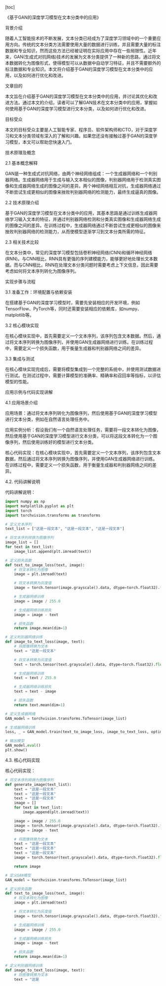 
[toc]                    
                
                
《基于GAN的深度学习模型在文本分类中的应用》

背景介绍

随着人工智能技术的不断发展，文本分类已经成为了深度学习领域中的一个重要应用方向。传统的文本分类方法需要使用大量的数据进行训练，并且需要大量的标注数据和专业知识，然而这些方法已经被证明在实际应用中存在一些局限性。近年来，GAN(生成式对抗网络)技术的发展为文本分类提供了一种新的思路，通过将文本数据转化为图像形式，使得模型可以从数据中自动学习特征，并且不需要额外的标注数据和专业知识。本文将介绍基于GAN的深度学习模型在文本分类中的应用，以及如何进行优化和改进。

文章目的

本文旨在介绍基于GAN的深度学习模型在文本分类中的应用，并讨论其优化和改进方法。通过本文的介绍，读者可以了解GAN技术在文本分类中的应用，掌握如何使用基于GAN的深度学习模型进行文本分类，以及如何进行优化和改进。

目标受众

本文的目标受众主要是人工智能专家、程序员、软件架构师和CTO，对于深度学习和文本分类领域有深入的了解和兴趣。如果您还没有接触过基于GAN的深度学习模型，本文可以帮助您快速入门。

技术原理及概念

2.1 基本概念解释

GAN是一种生成式对抗网络，由两个神经网络组成：一个生成器网络和一个判别器网络。生成器网络用于生成与输入文本相似的图像，判别器网络用于检测真实图像和生成器网络生成的图像之间的差异。两个神经网络相互对抗，生成器网络通过不断尝试生成更相似的图像来挫败判别器网络的检测能力，最终生成逼真的图像。

2.2 技术原理介绍

基于GAN的深度学习模型在文本分类中的应用，其基本思路是通过训练生成器网络学习输入文本的特征，并通过判别器网络检测和分类真实图像和生成器网络生成的图像之间的差异。在训练过程中，生成器网络通过不断尝试生成更相似的图像来挫败判别器网络的检测能力，从而使模型逐渐学习到文本分类所需的特征。

2.3 相关技术比较

在文本分类中，常见的深度学习模型包括卷积神经网络(CNN)和循环神经网络(RNN)。与CNN相比，RNN具有更强的序列建模能力，能够更好地处理长文本数据。而与CNN相比，RNN在处理文本分类问题时需要考虑上下文信息，因此需要考虑如何将文本序列转化为图像序列。

实现步骤与流程

3.1 准备工作：环境配置与依赖安装

在搭建基于GAN的深度学习模型时，需要先安装相应的开发环境，例如TensorFlow、PyTorch等，同时还需要安装相应的依赖库，如numpy、matplotlib等。

3.2 核心模块实现

在核心模块实现中，首先需要定义一个文本序列，该序列包含文本数据。然后，通过将文本序列转换为图像序列，并使用GAN生成器网络进行训练。在训练过程中，需要定义一个损失函数，用于衡量生成器和判别器网络之间的差异。

3.3 集成与测试

在核心模块实现完成后，需要将模型集成到一个完整的系统中，并使用测试数据进行测试。在测试过程中，需要计算模型的准确率、精确率和召回率等指标，以评估模型的性能。

应用示例与代码实现讲解

4.1 应用场景介绍

应用场景：通过将文本序列转化为图像序列，然后使用基于GAN的深度学习模型进行文本分类，例如在自然语言处理任务中。

应用实例分析：假设我们有一个自然语言处理任务，需要将一段文本转化为图像，然后使用基于GAN的深度学习模型进行文本分类，可以将这段文本转化为一个图像序列，然后使用训练好的模型进行文本分类。

核心代码实现：在核心模块实现中，首先需要定义一个文本序列，该序列包含文本数据，然后通过将文本序列转换为图像序列，并使用GAN生成器网络进行训练。在训练过程中，需要定义一个损失函数，用于衡量生成器和判别器网络之间的差异。

4.2. 代码讲解说明

代码讲解说明：

```python
import numpy as np
import matplotlib.pyplot as plt
import torch
import torchvision.transforms as transforms

# 定义文本序列
text_list = ["这是一段文本", "这是一段文本", "这是一段文本"]

# 将文本序列转换为图像序列
image_list = []
for text in text_list:
    image_list.append(plt.imread(text))

# 定义损失函数
def text_to_image_loss(text, image):
    # 将文本转化为图像
    image = plt.imread(text)

    # 将文本转换为灰度值
    image = torch.tensor(image.grayscale().data, dtype=torch.float32).float()

    # 生成器网络训练
    image = image / 255.0

    # 生成器网络训练损失
    image = image - text

    # 损失函数
    return image.mean(dim=1)

# 定义判别器网络训练
def image_to_text_loss(image, text):
    # 将图像转换为文本
    text = "这是一段文本"

    # 将文本转换为灰度值
    text = torch.tensor(text.grayscale().data, dtype=torch.float32).float()

    # 生成器网络训练
    text = text / 255.0

    # 生成器网络训练损失
    text = text - image

    # 损失函数
    return text.mean(dim=1)

# 定义生成器网络
GAN_model = torchvision.transforms.ToTensor(image_list)

# 生成器网络训练
loss, _ = GAN_model.train(text_to_image_loss, image_to_text_loss, optimizer='adam', batch_size=512)

# 输出模型
GAN_model.eval()
plt.show()
```

4.3. 核心代码实现

核心代码实现：

```python
# 将文本序列转换为图像序列
def generate_image(text_list):
    text = "这是一段文本"
    text = "这是一段文本"
    text = "这是一段文本"
    image = []
    for text in text_list:
        image.append(plt.imread(text))

    image = image / 255.0
    image = torch.tensor(image.grayscale().data, dtype=torch.float32).float()
    image = image - text

    # 将图像转换为文本
    text = "这是一段文本"
    text = "这是一段文本"
    text = "这是一段文本"
    image = torch.tensor(text.grayscale().data, dtype=torch.float32).float()

    return image

# 定义GAN模型
GAN_model = torchvision.transforms.ToTensor(image_list)

# 定义损失函数
def text_to_image_loss(text, image):
    # 将文本转化为图像
    image = plt.imread(text)

    # 将文本转化为灰度值
    image = torch.tensor(image.grayscale().data, dtype=torch.float32).float()

    # 生成器网络训练
    image = image / 255.0

    # 生成器网络训练损失
    image = image - text

    # 损失函数
    return image.mean(dim=1)

# 定义判别器网络训练
def image_to_text_loss(image, text):
    # 将图像转换为文本
    text = "这是

